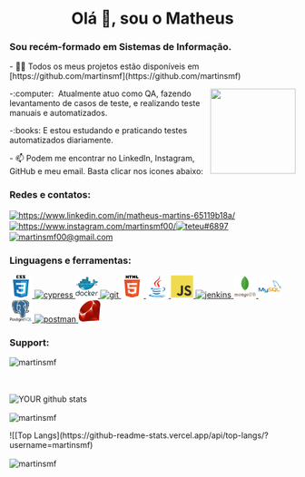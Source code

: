 <h1 align="center">Olá 👋, sou o Matheus</h1><h3 style='text-align: left;'>Sou recém-formado em Sistemas de Informação.</h3><p><p style='text-align: left;'>- 👨‍💻 Todos os meus projetos estão disponíveis em [https://github.com/martinsmf](https://github.com/martinsmf)</p>
<img src="https://media.giphy.com/media/l0K4n42JVSqqUvAQg/giphy.gif" width="150" height="150" align="right" />
<p>-:computer: ​ Atualmente atuo como QA, fazendo levantamento de casos de teste, e realizando teste manuais e automatizados.</p>
<p>-:books: E estou estudando e praticando testes automatizados diariamente.</p>
<p style='text-align: left;'>- 📫 Podem me encontrar no LinkedIn, Instagram, GitHub e meu email. Basta clicar nos icones abaixo:</p>
</p><h3 align="left">Redes e contatos:</h3><p align="left"><a href="https://linkedin.com/in/https://www.linkedin.com/in/matheus-martins-65119b18a/" target="blank"><img align="center" src="https://img.icons8.com/fluent/240/000000/linkedin.png" alt="https://www.linkedin.com/in/matheus-martins-65119b18a/" height="30" width="40" /></a><a href="https://instagram.com/https://www.instagram.com/martinsmf00/" target="blank"><img align="center" src="https://img.icons8.com/color/50/000000/instagram-new.png" alt="https://www.instagram.com/martinsmf00/" height="30" width="40" /></a><a href="https://discord.gg/teteu#6897" target="blank"><img align="center" src="https://img.icons8.com/color/240/000000/discord-new-logo.png" alt="teteu#6897" height="30" width="40" /></a><a href="martinsmf00@gmail.com" target="blank"><img align="center" src="https://img.icons8.com/fluent/240/000000/gmail--v2.png" alt="martinsmf00@gmail.com" height="30" width="40" /></a></p><h3 align="left">Linguagens e ferramentas:</h3><p align="left"> <a href="https://www.w3schools.com/css/" target="_blank"> <img src="https://raw.githubusercontent.com/devicons/devicon/master/icons/css3/css3-original-wordmark.svg" alt="css3" width="40" height="40"/> </a> <a href="https://www.cypress.io" target="_blank"> <img src="https://raw.githubusercontent.com/simple-icons/simple-icons/6e46ec1fc23b60c8fd0d2f2ff46db82e16dbd75f/icons/cypress.svg" alt="cypress" width="40" height="40"/> </a> <a href="https://www.docker.com/" target="_blank"> <img src="https://raw.githubusercontent.com/devicons/devicon/master/icons/docker/docker-original-wordmark.svg" alt="docker" width="40" height="40"/> </a> <a href="https://git-scm.com/" target="_blank"> <img src="https://www.vectorlogo.zone/logos/git-scm/git-scm-icon.svg" alt="git" width="40" height="40"/> </a> <a href="https://www.w3.org/html/" target="_blank"> <img src="https://raw.githubusercontent.com/devicons/devicon/master/icons/html5/html5-original-wordmark.svg" alt="html5" width="40" height="40"/> </a> <a href="https://www.java.com" target="_blank"> <img src="https://raw.githubusercontent.com/devicons/devicon/master/icons/java/java-original.svg" alt="java" width="40" height="40"/> </a> <a href="https://developer.mozilla.org/en-US/docs/Web/JavaScript" target="_blank"> <img src="https://raw.githubusercontent.com/devicons/devicon/master/icons/javascript/javascript-original.svg" alt="javascript" width="40" height="40"/> </a> <a href="https://www.jenkins.io" target="_blank"> <img src="https://www.vectorlogo.zone/logos/jenkins/jenkins-icon.svg" alt="jenkins" width="40" height="40"/> </a> <a href="https://www.mongodb.com/" target="_blank"> <img src="https://raw.githubusercontent.com/devicons/devicon/master/icons/mongodb/mongodb-original-wordmark.svg" alt="mongodb" width="40" height="40"/> </a> <a href="https://www.mysql.com/" target="_blank"> <img src="https://raw.githubusercontent.com/devicons/devicon/master/icons/mysql/mysql-original-wordmark.svg" alt="mysql" width="40" height="40"/> </a> <a href="https://www.postgresql.org" target="_blank"> <img src="https://raw.githubusercontent.com/devicons/devicon/master/icons/postgresql/postgresql-original-wordmark.svg" alt="postgresql" width="40" height="40"/> </a> <a href="https://postman.com" target="_blank"> <img src="https://www.vectorlogo.zone/logos/getpostman/getpostman-icon.svg" alt="postman" width="40" height="40"/> </a> <a href="https://www.ruby-lang.org/en/" target="_blank"> <img src="https://raw.githubusercontent.com/devicons/devicon/master/icons/ruby/ruby-original.svg" alt="ruby" width="40" height="40"/> </a> </p> <h3 align="left">Support:</h3>
<p><a href="https://www.buymeacoffee.com/martinsmf"> <img align="left" src="https://cdn.buymeacoffee.com/buttons/v2/default-yellow.png" height="50" width="210" alt="martinsmf" /></a></p><br><br><br>

![YOUR github stats](https://github-readme-stats.vercel.app/api?username=martinsmf)
<p><img align="center" src="https://github-readme-stats.vercel.app/api?username=martinsmf&theme=tokyonight" alt="martinsmf" /></p>
![[Top Langs](https://github-readme-stats.vercel.app/api/top-langs/?username=martinsmf)
<p><img align="center" src="https://github-readme-streak-stats.herokuapp.com/?user=martinsmf&theme=dark" alt="martinsmf" /></p>









